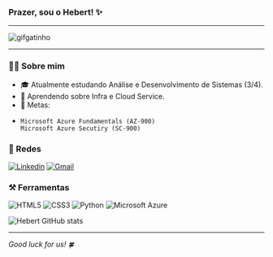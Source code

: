 ### Prazer, sou o Hebert! ✨

<hr>

![gifgatinho](https://i.giphy.com/media/v1.Y2lkPTc5MGI3NjExNjNrMGVndHJjbGV1ZnQwd3diOW9xZ2JuZm5sc3hrN2RjMmFreGlwbSZlcD12MV9pbnRlcm5hbF9naWZfYnlfaWQmY3Q9Zw/MDJ9IbxxvDUQM/giphy.gif)

<hr>

### 🧑‍💻 Sobre mim

- 🎓 Atualmente estudando Análise e Desenvolvimento de Sistemas (3/4).
- 📜 Aprendendo sobre Infra e Cloud Service.
- 🎯 Metas:
-     Microsoft Azure Fundamentals (AZ-900)
      Microsoft Azure Secutiry (SC-900)

### 💬 Redes

[![Linkedin](https://img.shields.io/badge/LinkedIn-0A66C2.svg?style=for-the-badge&logo=LinkedIn&logoColor=white)](https://www.linkedin.com/in/diashebert/)
[![Gmail](https://img.shields.io/badge/Gmail-EA4335.svg?style=for-the-badge&logo=Gmail&logoColor=white)](diasshebert@gmail.com)

### ⚒️ Ferramentas

![HTML5](https://img.shields.io/badge/HTML5-E34F26?style=flat-square&logo=html5&logoColor=white)
![CSS3](https://img.shields.io/badge/CSS3-1572B6?style=flat-square&logo=css3&logoColor=white)
![Python](https://img.shields.io/badge/Python-3776AB?style=flat-square&logo=python&logoColor=white)
![Microsoft Azure](https://img.shields.io/badge/Microsoft_Azure-0089D6?style=flat-square&logo=microsoft-azure&logoColor=white)

![Hebert GitHub stats](https://github-readme-stats.vercel.app/api/top-langs/?username=hebertdias&layout=compact&theme=dark)

<hr>

_Good luck for us! 🍀_
